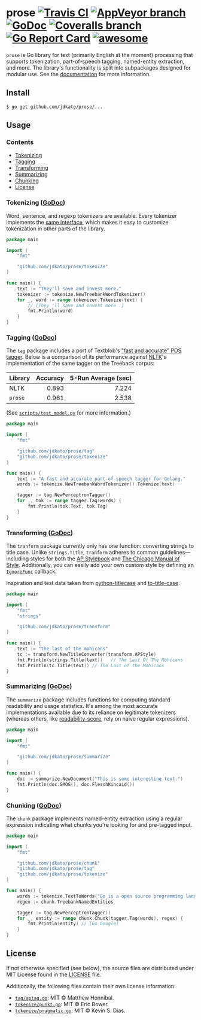 # prose [![Travis CI](https://img.shields.io/travis/jdkato/prose.svg?style=flat-square)](https://travis-ci.org/jdkato/prose) [![AppVeyor branch](https://img.shields.io/appveyor/ci/jdkato/prose/master.svg?style=flat-square)](https://ci.appveyor.com/project/jdkato/prose/branch/master) [![GoDoc](https://img.shields.io/badge/godoc-reference-5272B4.svg?style=flat-square)](https://godoc.org/github.com/jdkato/prose) [![Coveralls branch](https://img.shields.io/coveralls/jdkato/prose/master.svg?style=flat-square)](https://coveralls.io/github/jdkato/prose?branch=master) [![Go Report Card](https://goreportcard.com/badge/github.com/jdkato/prose?style=flat-square)](https://goreportcard.com/report/github.com/jdkato/prose) [![awesome](https://img.shields.io/badge/awesome-%E2%9C%93-ff69b4.svg?style=flat-square)](https://github.com/avelino/awesome-go#natural-language-processing)

`prose` is Go library for text (primarily English at the moment) processing that supports tokenization, part-of-speech tagging, named-entity extraction, and more. The library's functionality is split into subpackages designed for modular use. See the [documentation](https://godoc.org/github.com/jdkato/prose) for more information.

## Install

```console
$ go get github.com/jdkato/prose/...
```

## Usage

### Contents

* [Tokenizing](#tokenizing-godoc)
* [Tagging](#tagging-godoc)
* [Transforming](#transforming-godoc)
* [Summarizing](#summarizing-godoc)
* [Chunking](#chunking-godoc)
* [License](#license)


### Tokenizing ([GoDoc](https://godoc.org/github.com/jdkato/prose/tokenize))

Word, sentence, and regexp tokenizers are available. Every tokenizer implements the [same interface](https://godoc.org/github.com/jdkato/prose/tokenize#ProseTokenizer), which makes it easy to customize tokenization in other parts of the library.

```go
package main

import (
    "fmt"

    "github.com/jdkato/prose/tokenize"
)

func main() {
    text := "They'll save and invest more."
    tokenizer := tokenize.NewTreebankWordTokenizer()
    for _, word := range tokenizer.Tokenize(text) {
        // [They 'll save and invest more .]
        fmt.Println(word)
    }
}
```

### Tagging ([GoDoc](https://godoc.org/github.com/jdkato/prose/tag))

The `tag` package includes a port of Textblob's ["fast and accurate" POS tagger](https://github.com/sloria/textblob-aptagger). Below is a comparison of its performance against [NLTK](http://www.nltk.org/)'s implementation of the same tagger on the Treeback corpus:

| Library | Accuracy | 5-Run Average (sec) |
|:--------|---------:|--------------------:|
| NLTK    |    0.893 |               7.224 |
| `prose` |    0.961 |               2.538 |

(See [`scripts/test_model.py`](https://github.com/jdkato/aptag/blob/master/scripts/test_model.py) for more information.)

```go
package main

import (
    "fmt"

    "github.com/jdkato/prose/tag"
    "github.com/jdkato/prose/tokenize"
)

func main() {
    text := "A fast and accurate part-of-speech tagger for Golang."
    words := tokenize.NewTreebankWordTokenizer().Tokenize(text)

    tagger := tag.NewPerceptronTagger()
    for _, tok := range tagger.Tag(words) {
        fmt.Println(tok.Text, tok.Tag)
    }
}
```

### Transforming ([GoDoc](https://godoc.org/github.com/jdkato/prose/transform))

The `tranform` package currently only has one function: converting strings to title case. Unlike `strings.Title`, `tranform` adheres to common guidelines&mdash;including styles for both the [AP Stylebook](https://www.apstylebook.com/) and [The Chicago Manual of Style](http://www.chicagomanualofstyle.org/home.html). Additionally, you can easily add your own custom style by defining an [`IgnoreFunc`](https://godoc.org/github.com/jdkato/prose/transform#IgnoreFunc) callback.

Inspiration and test data taken from [python-titlecase](https://github.com/ppannuto/python-titlecase) and [to-title-case](https://github.com/gouch/to-title-case).

```go
package main

import (
    "fmt"
    "strings"

    "github.com/jdkato/prose/transform"
)

func main() {
    text := "the last of the mohicans"
    tc := transform.NewTitleConverter(transform.APStyle)
    fmt.Println(strings.Title(text))   // The Last Of The Mohicans
    fmt.Println(tc.Title(text)) // The Last of the Mohicans
}
```

### Summarizing ([GoDoc](https://godoc.org/github.com/jdkato/prose/summarize))

The `summarize` package includes functions for computing standard readability and usage statistics. It's among the most accurate implementations available due to its reliance on legitimate tokenizers (whereas others, like [readability-score](https://github.com/DaveChild/Text-Statistics/blob/master/src/DaveChild/TextStatistics/Text.php#L308), rely on naive regular expressions).

```go
package main

import (
    "fmt"

    "github.com/jdkato/prose/summarize"
)

func main() {
    doc := summarize.NewDocument("This is some interesting text.")
    fmt.Println(doc.SMOG(), doc.FleschKincaid())
}
```

### Chunking ([GoDoc](https://godoc.org/github.com/jdkato/prose/chunk))

The `chunk` package implements named-entity extraction using a regular expression indicating what chunks you're looking for and pre-tagged input.

```go
package main

import (
    "fmt"

    "github.com/jdkato/prose/chunk"
    "github.com/jdkato/prose/tag"
    "github.com/jdkato/prose/tokenize"
)

func main() {
    words := tokenize.TextToWords("Go is a open source programming language created at Google.")
    regex := chunk.TreebankNamedEntities

    tagger := tag.NewPerceptronTagger()
    for _, entity := range chunk.Chunk(tagger.Tag(words), regex) {
        fmt.Println(entity) // [Go Google]
    }
}
```

## License

If not otherwise specified (see below), the source files are distributed under MIT License found in the [LICENSE](https://github.com/jdkato/prose/blob/master/LICENSE) file.

Additionally, the following files contain their own license information:

- [`tag/aptag.go`](https://github.com/jdkato/prose/blob/master/tag/aptag.go): MIT © Matthew Honnibal.
- [`tokenize/punkt.go`](https://github.com/jdkato/prose/blob/master/tokenize/punkt.go): MIT © Eric Bower.
- [`tokenize/pragmatic.go`](https://github.com/jdkato/prose/blob/master/tokenize/pragmatic.go): MIT © Kevin S. Dias.

